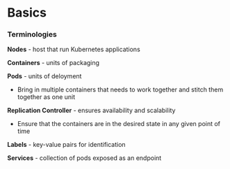 # Basics

### Terminologies

**Nodes** - host that run Kubernetes applications

**Containers** - units of packaging

**Pods** - units of deloyment

* Bring in multiple containers that needs to work together and stitch them together as one unit

**Replication Controller** - ensures availability and scalability

* Ensure that the containers are in the desired state in any given point of time

**Labels** - key-value pairs for identification

**Services** - collection of pods exposed as an endpoint

